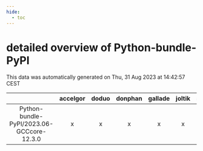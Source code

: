 ```yaml
---
hide:
  - toc
---
```


detailed overview of Python-bundle-PyPI
=======================================


This data was automatically generated on Thu, 31 Aug 2023 at 14:42:57 CEST  

| |accelgor|doduo|donphan|gallade|joltik|skitty|swalot|victini|
| :---: | :---: | :---: | :---: | :---: | :---: | :---: | :---: | :---: |
|Python-bundle-PyPI/2023.06-GCCcore-12.3.0|x|x|x|x|x|x|x|x|
